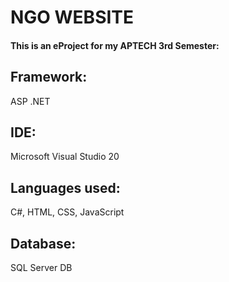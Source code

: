 # NGO WEBSITE
#### This is an eProject for my APTECH 3rd Semester:
## Framework:
ASP .NET
## IDE:
Microsoft Visual Studio 20
## Languages used:
C#, HTML, CSS, JavaScript
## Database:
SQL Server DB
